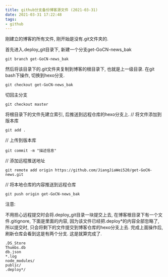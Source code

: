 ```yaml
---
title: github分支备份博客源文件 (2021-03-31)
date: 2021-03-31 17:22:48
tags:
- github
---
```

刚建立的博客的所有文件, 刚开始是没有.git文件夹的.

首先进入.deploy_git目录下, 新建一个分支get-GoCN-news_bak

``` 
git branch get-GoCN-news_bak
```

然后将该目录下的.git文件夹复制到博客的根目录下, 也就是上一级目录.
在git bash下操作, 切换到hexo分支.

```
git checkout get-GoCN-news_bak
```

切回主分支

```
git checkout master
```

将根目录下的文件先建立索引, 后推送到远程仓库的hexo分支上.
// 将文件添加到版本库

```
git add .
```

// 上传到版本库

```
git commit -m "描述信息"
```

// 添加远程推送地址

```
git remote add origin https://github.com/JiangJiaWei520/get-GoCN-news.git
```

// 将本地仓库的内容推送到远程仓库

```
git push origin get-GoCN-news_bak
```

注意:

不用担心远程提交时会将.deploy_git目录一块提交上去, 在博客根目录下有一个文件.gitignore, 下面是里面的内容, 因为该文件已经把.deploy*的内容全部忽略了, 所以提交时, 只会将剩下的文件提交到博客仓库的hexo分支上去. 完成上面操作后, 刷新仓库会看到这是有两个分支. 这是就算完成了.

```
.DS_Store
Thumbs.db
db.json
*.log
node_modules/
public/
.deploy*/
```



